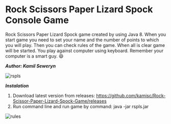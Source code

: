 # Rock Scissors Paper Lizard Spock Console Game

Rock Scissors Paper Lizard Spock game created by using Java 8. When you start game you need to set your name and the number of points to which you will play. Then you can check rules of the game.
When all is clear game will be started. You play against computer using keyboard. Remember your computer is a smart guy. :smile:

**_Author: Kamil Seweryn_**

![rspls](https://raw.githubusercontent.com/kamisc/Rock-Scissor-Paper-Lizard-Spock-Game/master/src/main/resources/rspls.jpg)

**_Instalation_**

1. Download latest version from releases: https://github.com/kamisc/Rock-Scissor-Paper-Lizard-Spock-Game/releases
2. Run command line and run game by command: java -jar rspls.jar

![rules](https://raw.githubusercontent.com/kamisc/Rock-Scissor-Paper-Lizard-Spock-Game/master/src/main/resources/rules.jpg)